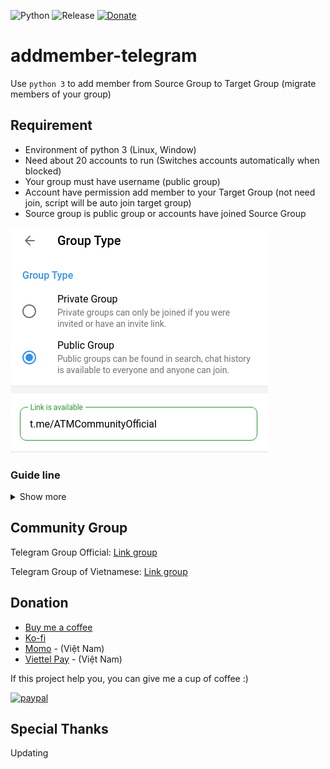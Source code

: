 
![Python](https://img.shields.io/static/v1?label=Python&message=3.9.2&color=306998&logo=python&logoColor=white)
![Release](https://img.shields.io/static/v1?label=Release&message=v2.0&color=306998)
[![Donate](https://img.shields.io/badge/donate-buymeacoffee-green)](https://www.buymeacoffee.com/heva)

# addmember-telegram
Use `python 3` to add member from Source Group to Target Group (migrate members of your group)


## Requirement
* Environment of python 3 (Linux, Window)
* Need about 20 accounts to run (Switches accounts automatically when blocked)
* Your group must have username (public group)
* Account have permission add member to your Target Group (not need join, script will be auto join target group)
* Source group is public group or accounts have joined Source Group

![Target Group is public](images/public-group.png)

### Guide line

<details>
  <summary>Show more</summary>

  Note: On Window, use `pip` instead of `pip3`, `python` instead of `python3`
  
 * Step 1: Install package `telethon` `readchar`
 ```
 pip3 install telethon
 
 pip3 install readchar
 ```

 or

 ```
 pip3 install -r requirements.txt
 ```

 Note: 
 
 * Step 2: create file config.json base on config.example.json
 
 
 ```
 {
  "group_source": "atmcommunityvn",
  "group_target": "ATMCommunityOfficial",
  "api_id": 1234566,
  "api_hash": "57c6f3c72c2f21676d53be2eXXXXXX",
  "from_date_active": "20201114",
  "accounts": [
    "+84Heva",
    "+84Love",
    "+84Have"
  ]
}
 ```
 > `group_source`: username of Group Source

 > `group_target`: username of Group Target

 > `api_id` and `api_hash`: Need only one (`api_id` and `api_hash`), how to get them: create an app in https://my.telegram.org/apps and copy the `api_id` and  `api_hash` into the config file

 > `group_target`: username of Group Target

 > `accounts`: list String of your phones


 * Step 3: After setting up your `config.json` or running `python make_config.py` file, run `python3 init_session.py`, enter phone and the code you received

 ![Init session](images/step1.png)

 * Step 4: run `python3 get_members.py` to get data user and save file in folder `data` with path: `data/atmcommunityvn.json` (`atmcommunityvn` is username's Source Group)


 ```
 {
    "user_id": 847587728,
    "access_hash": 2393668282771176567,
    "username": None
 }
 ```

 Use `user_id` and `access_hash` to add member. Use username have also use to add member, but something use not have username

 * Step 4: run `python add_members.py` to add member from `group_source` to `group_target`
 Logic: 
	* after adding 1 member, sleep 120s / total_client. If you have 2 accounts, it will sleep 60s
	* after each account adds 35 members --> sleep 2 hours
	* Remove account when there is a Flood, Flood Wait Error
	* Break if there are no more accounts

 Note: If your account gets blocked, go to https://web.telegram.org/k/#@SpamBot and chat /start to see the time the ban would be lifted

 ![Get data](images/block.png)

 If your account is not blocked, but error `FloodWaitError`, in Terminal like as:

 ![FloodWaitError](images/flood-wait.png)

 and you must wait 77464 seconds
 
 > You can Stop The script By crtl+z or crtl+c. type y

 Note: current_count.txt save current index. If It is interupt, please check number index in file. If note current index (base on log in Terminal), edit it to correct and re-run.

 ![Current index](images/current-index.png)

</details>


## Community Group

Telegram Group Official: [Link group](https://t.me/amtcommunityoffcial)

Telegram Group of Vietnamese: [Link group](https://t.me/atmcommunityvn)

## Donation
- [Buy me a coffee](https://www.buymeacoffee.com/heva)
- [Ko-fi](https://ko-fi.com/hevapham)
- [Momo](https://me.momo.vn/AEI7uDFysmI9iBT8i8IR) - (Việt Nam)
- [Viettel Pay](https://vtpay.page.link/GNUPHZyJx2JU2xN6A) - (Việt Nam)


If this project help you, you can give me a cup of coffee :)


[![paypal](https://www.paypalobjects.com/en_US/i/btn/btn_donateCC_LG.gif)](https://ko-fi.com/hevapham)

## Special Thanks

Updating